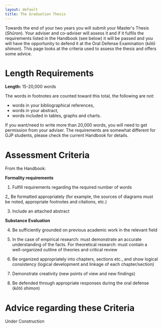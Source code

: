 ```yaml
---
layout: default
title: The Graduation Thesis
---
```


Towards the end of your two years you will submit your Master's Thesis (*Shūron*). Your adviser and co-adviser will assess it and if it fulfils the requirements listed in the Handbook (see below) it will be passed and you will have the opportunity to defend it at the Oral Defense Examination (*kōtō shimon*). This page looks at the criteria used to assess the thesis and offers some advice.

# Length Requirements

**Length:** 15-20,000 words

The words in footnotes are counted toward this total, the following are not:

* words in your bibliographical references,
* words in your abstract,
* words included in tables, graphs and charts.

If you want/need to write more than 20,000 words, you will need to get permission from your adviser. The requirements are somewhat different for GJP students, please check the current Handbook for details.

# Assessment Criteria

From the Handbook:

**Formality requirements**

1) Fulfill requirements regarding the required number of words

2_ Be formatted appropriately (for example, the sources of diagrams must be noted, appropriate footnotes and citations, etc.)

3) Include an attached abstract

**Substance Evaluation**

4) Be sufficiently grounded on previous academic work in the relevant field

5) In the case of empirical research: must demonstrate an accurate understanding of the facts. For theoretical research: must
contain a well-organized outline of theories and critical review

6) Be organized appropriately into chapters, sections etc., and show logical consistency (logical development and linkage
of each chapter/section)

7) Demonstrate creativity (new points of view and new findings)

8) Be defended through appropriate responses during the oral defense (*kōtō shimon*)


# Advice regarding these Criteria

Under Construction
